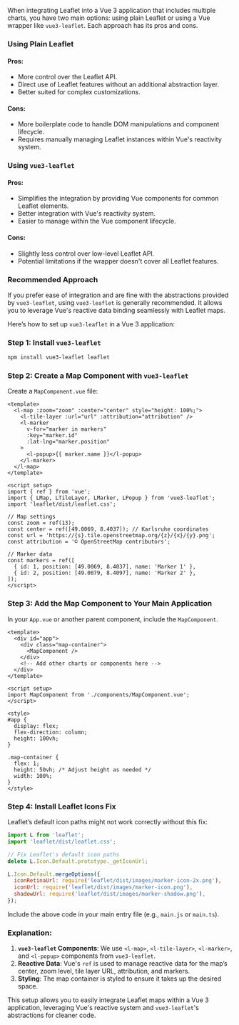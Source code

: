 When integrating Leaflet into a Vue 3 application that includes multiple charts, you have two main options: using plain Leaflet or using a Vue wrapper like `vue3-leaflet`. Each approach has its pros and cons.

### Using Plain Leaflet

#### Pros:
- More control over the Leaflet API.
- Direct use of Leaflet features without an additional abstraction layer.
- Better suited for complex customizations.

#### Cons:
- More boilerplate code to handle DOM manipulations and component lifecycle.
- Requires manually managing Leaflet instances within Vue's reactivity system.

### Using `vue3-leaflet`

#### Pros:
- Simplifies the integration by providing Vue components for common Leaflet elements.
- Better integration with Vue's reactivity system.
- Easier to manage within the Vue component lifecycle.

#### Cons:
- Slightly less control over low-level Leaflet API.
- Potential limitations if the wrapper doesn't cover all Leaflet features.

### Recommended Approach

If you prefer ease of integration and are fine with the abstractions provided by `vue3-leaflet`, using `vue3-leaflet` is generally recommended. It allows you to leverage Vue's reactive data binding seamlessly with Leaflet maps.

Here’s how to set up `vue3-leaflet` in a Vue 3 application:

### Step 1: Install `vue3-leaflet`

```sh
npm install vue3-leaflet leaflet
```

### Step 2: Create a Map Component with `vue3-leaflet`

Create a `MapComponent.vue` file:

```vue
<template>
  <l-map :zoom="zoom" :center="center" style="height: 100%;">
    <l-tile-layer :url="url" :attribution="attribution" />
    <l-marker
      v-for="marker in markers"
      :key="marker.id"
      :lat-lng="marker.position"
    >
      <l-popup>{{ marker.name }}</l-popup>
    </l-marker>
  </l-map>
</template>

<script setup>
import { ref } from 'vue';
import { LMap, LTileLayer, LMarker, LPopup } from 'vue3-leaflet';
import 'leaflet/dist/leaflet.css';

// Map settings
const zoom = ref(13);
const center = ref([49.0069, 8.4037]); // Karlsruhe coordinates
const url = 'https://{s}.tile.openstreetmap.org/{z}/{x}/{y}.png';
const attribution = '© OpenStreetMap contributors';

// Marker data
const markers = ref([
  { id: 1, position: [49.0069, 8.4037], name: 'Marker 1' },
  { id: 2, position: [49.0079, 8.4097], name: 'Marker 2' },
]);
</script>
```

### Step 3: Add the Map Component to Your Main Application

In your `App.vue` or another parent component, include the `MapComponent`.

```vue
<template>
  <div id="app">
    <div class="map-container">
      <MapComponent />
    </div>
    <!-- Add other charts or components here -->
  </div>
</template>

<script setup>
import MapComponent from './components/MapComponent.vue';
</script>

<style>
#app {
  display: flex;
  flex-direction: column;
  height: 100vh;
}

.map-container {
  flex: 1;
  height: 50vh; /* Adjust height as needed */
  width: 100%;
}
</style>
```

### Step 4: Install Leaflet Icons Fix

Leaflet’s default icon paths might not work correctly without this fix:

```javascript
import L from 'leaflet';
import 'leaflet/dist/leaflet.css';

// Fix Leaflet's default icon paths
delete L.Icon.Default.prototype._getIconUrl;

L.Icon.Default.mergeOptions({
  iconRetinaUrl: require('leaflet/dist/images/marker-icon-2x.png'),
  iconUrl: require('leaflet/dist/images/marker-icon.png'),
  shadowUrl: require('leaflet/dist/images/marker-shadow.png'),
});
```

Include the above code in your main entry file (e.g., `main.js` or `main.ts`).

### Explanation:

1. **`vue3-leaflet` Components**: We use `<l-map>`, `<l-tile-layer>`, `<l-marker>`, and `<l-popup>` components from `vue3-leaflet`.
2. **Reactive Data**: Vue's `ref` is used to manage reactive data for the map’s center, zoom level, tile layer URL, attribution, and markers.
3. **Styling**: The map container is styled to ensure it takes up the desired space.

This setup allows you to easily integrate Leaflet maps within a Vue 3 application, leveraging Vue's reactive system and `vue3-leaflet`'s abstractions for cleaner code.

